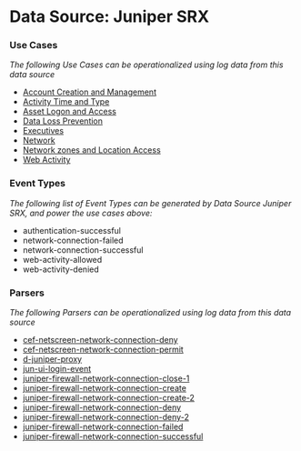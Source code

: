Data Source: Juniper SRX
========================

### Use Cases

_The following Use Cases can be operationalized using log data from this data source_

* [Account Creation and Management](usecase_account_creation_and_management.md)
* [Activity Time  and Type](usecase_activity_time__and_type.md)
* [Asset Logon and Access](usecase_asset_logon_and_access.md)
* [Data Loss Prevention](usecase_data_loss_prevention.md)
* [Executives](usecase_executives.md)
* [Network](usecase_network.md)
* [Network zones and Location Access](usecase_network_zones_and_location_access.md)
* [Web Activity](usecase_web_activity.md)


### Event Types

_The following list of Event Types can be generated by Data Source Juniper SRX, and power the use cases above:_

- authentication-successful
- network-connection-failed
- network-connection-successful
- web-activity-allowed
- web-activity-denied


### Parsers

_The following Parsers can be operationalized using log data from this data source_

* [cef-netscreen-network-connection-deny](parserContent_cef-netscreen-network-connection-deny.md)
* [cef-netscreen-network-connection-permit](parserContent_cef-netscreen-network-connection-permit.md)
* [d-juniper-proxy](parserContent_d-juniper-proxy.md)
* [jun-ui-login-event](parserContent_jun-ui-login-event.md)
* [juniper-firewall-network-connection-close-1](parserContent_juniper-firewall-network-connection-close-1.md)
* [juniper-firewall-network-connection-create](parserContent_juniper-firewall-network-connection-create.md)
* [juniper-firewall-network-connection-create-2](parserContent_juniper-firewall-network-connection-create-2.md)
* [juniper-firewall-network-connection-deny](parserContent_juniper-firewall-network-connection-deny.md)
* [juniper-firewall-network-connection-deny-2](parserContent_juniper-firewall-network-connection-deny-2.md)
* [juniper-firewall-network-connection-failed](parserContent_juniper-firewall-network-connection-failed.md)
* [juniper-firewall-network-connection-successful](parserContent_juniper-firewall-network-connection-successful.md)
